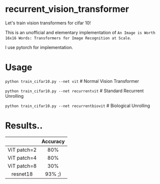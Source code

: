 # recurrent_vision_transformer
Let's train vision transformers for cifar 10! 

This is an unofficial and elementary implementation of `An Image is Worth 16x16 Words: Transformers for Image Recognition at Scale`.

I use pytorch for implementation.

# Usage
`python train_cifar10.py --net vit` # Normal Vision Transformer

`python train_cifar10.py --net recurrentvit` # Standard Recurrent Unrolling

`python train_cifar10.py --net recurrentbiovit` # Biological Unrolling 

# Results..

|             | Accuracy |
|:-----------:|:--------:|
| ViT patch=2 |    80%    |
| ViT patch=4 |    80%   |
| ViT patch=8 |    30%   |
|   resnet18  |  93% ;)  |
